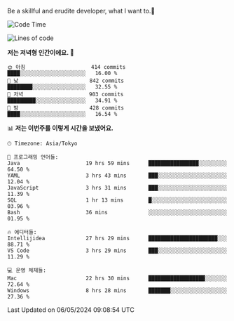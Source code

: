 Be a skillful and erudite developer, what I want to.👶

<!--START_SECTION:waka-->
![Code Time](http://img.shields.io/badge/Code%20Time-774%20hrs%2026%20mins-blue)

![Lines of code](https://img.shields.io/badge/%EC%A0%80%EB%8A%94%20%EC%97%AC%ED%83%9C%EA%B9%8C%EC%A7%80%20-1.7%20million%20%EC%A4%84%EC%9D%98%20%EC%BD%94%EB%93%9C%EB%A5%BC%20%EC%9E%91%EC%84%B1%ED%96%88%EC%96%B4%EC%9A%94.-blue)

**저는 저녁형 인간이에요. 🦉** 

```text
🌞 아침                     414 commits         ████░░░░░░░░░░░░░░░░░░░░░   16.00 % 
🌆 낮　                     842 commits         ████████░░░░░░░░░░░░░░░░░   32.55 % 
🌃 저녁                     903 commits         █████████░░░░░░░░░░░░░░░░   34.91 % 
🌙 밤　                     428 commits         ████░░░░░░░░░░░░░░░░░░░░░   16.54 % 
```


📊 **저는 이번주를 이렇게 시간을 보냈어요.** 

```text
🕑︎ Timezone: Asia/Tokyo

💬 프로그래밍 언어들: 
Java                     19 hrs 59 mins      ████████████████░░░░░░░░░   64.50 % 
YAML                     3 hrs 43 mins       ███░░░░░░░░░░░░░░░░░░░░░░   12.04 % 
JavaScript               3 hrs 31 mins       ███░░░░░░░░░░░░░░░░░░░░░░   11.39 % 
SQL                      1 hr 13 mins        █░░░░░░░░░░░░░░░░░░░░░░░░   03.96 % 
Bash                     36 mins             ░░░░░░░░░░░░░░░░░░░░░░░░░   01.95 % 

🔥 에디터들: 
Intellijidea             27 hrs 29 mins      ██████████████████████░░░   88.71 % 
VS Code                  3 hrs 29 mins       ███░░░░░░░░░░░░░░░░░░░░░░   11.29 % 

💻 운영 체제들: 
Mac                      22 hrs 30 mins      ██████████████████░░░░░░░   72.64 % 
Windows                  8 hrs 28 mins       ███████░░░░░░░░░░░░░░░░░░   27.36 % 
```


 Last Updated on 06/05/2024 09:08:54 UTC
<!--END_SECTION:waka-->
